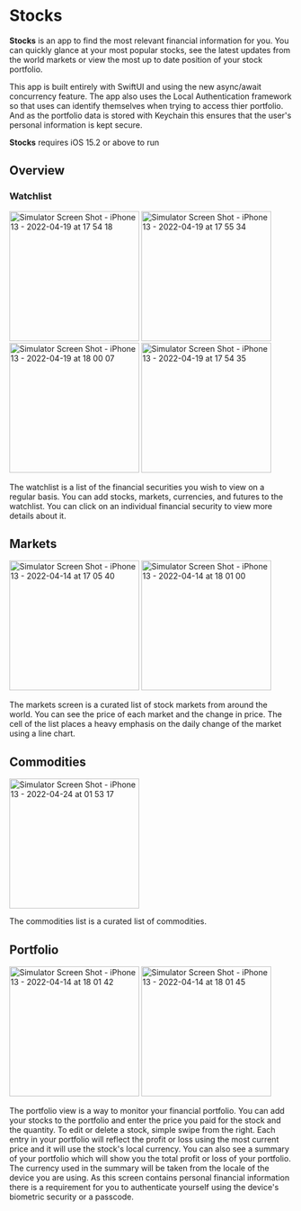 #  Stocks
**Stocks** is an app to find the most relevant financial information for you. You can quickly glance at your most popular stocks, see the latest updates from the world markets or view the most up to date position of your stock portfolio.

This app is built entirely with SwiftUI and using the new async/await concurrency feature. The app also uses the Local Authentication framework so that uses can identify themselves when trying to access thier portfolio. And as the portfolio data is stored with Keychain this ensures that the user's personal information is kept secure. 

**Stocks** requires iOS 15.2 or above to run

## Overview

### Watchlist
<img width="231" alt="Simulator Screen Shot - iPhone 13 - 2022-04-19 at 17 54 18" src="https://user-images.githubusercontent.com/5818573/164129708-06024b44-b0e0-4d6e-833d-c3a6411cf13d.png"> <img width="231" alt="Simulator Screen Shot - iPhone 13 - 2022-04-19 at 17 55 34" src="https://user-images.githubusercontent.com/5818573/164129720-69865b68-ea50-445d-9f61-676889398aac.png"> <img width="231" alt="Simulator Screen Shot - iPhone 13 - 2022-04-19 at 18 00 07" src="https://user-images.githubusercontent.com/5818573/164129728-6feb31ef-8571-467b-acbb-dcf10d0b9398.png">
<img width="231" alt="Simulator Screen Shot - iPhone 13 - 2022-04-19 at 17 54 35" src="https://user-images.githubusercontent.com/5818573/164129733-a43e4159-9df4-4e3b-9ab5-2c282905b01f.png">

The watchlist is a list of the financial securities you wish to view on a regular basis. You can add stocks, markets, currencies, and futures to the watchlist. You can click on an individual financial security to view more details about it.

## Markets
<img width="231" alt="Simulator Screen Shot - iPhone 13 - 2022-04-14 at 17 05 40" src="https://user-images.githubusercontent.com/5818573/163441186-80e8e7c1-c751-40d9-a6ba-10178a175857.png"> <img width="231" alt="Simulator Screen Shot - iPhone 13 - 2022-04-14 at 18 01 00" src="https://user-images.githubusercontent.com/5818573/163441205-28c79288-7126-486d-b94e-b82fb507088a.png">

The markets screen is a curated list of stock markets from around the world. You can see the price of each market and the change in price. The cell of the list places a heavy emphasis on the daily change of the market using a line chart.

## Commodities
<img width="231" alt="Simulator Screen Shot - iPhone 13 - 2022-04-24 at 01 53 17" src="https://user-images.githubusercontent.com/5818573/164951080-4ef701d7-4db5-4dc8-89a9-f3698566caf3.png">

The commodities list is a curated list of commodities.

## Portfolio
<img width="231" alt="Simulator Screen Shot - iPhone 13 - 2022-04-14 at 18 01 42" src="https://user-images.githubusercontent.com/5818573/163441278-63256608-1636-4a9f-9f86-6bcceca5ce7b.png"> <img width="231" alt="Simulator Screen Shot - iPhone 13 - 2022-04-14 at 18 01 45" src="https://user-images.githubusercontent.com/5818573/163441712-4b4e4daa-1f86-4f7e-8de9-5eca441fd150.png">

The portfolio view is a way to monitor your financial portfolio. You can add your stocks to the portfolio and enter the price you paid for the stock and the quantity. To edit or delete a stock, simple swipe from the right. Each entry in your portfolio will reflect the profit or loss using the most current price and it will use the stock's local currency. You can also see a summary of your portfolio which will show you the total profit or loss of your portfolio. The currency used in the summary will be taken from the locale of the device you are using. As this screen contains personal financial information there is a requirement for you to authenticate yourself using the device's biometric security or a passcode.

